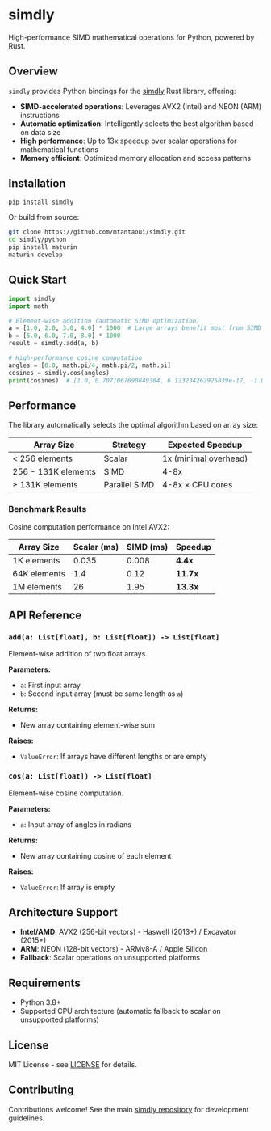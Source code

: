# simdly

High-performance SIMD mathematical operations for Python, powered by Rust.

## Overview

`simdly` provides Python bindings for the [simdly](https://github.com/mtantaoui/simdly) Rust library, offering:

- **SIMD-accelerated operations**: Leverages AVX2 (Intel) and NEON (ARM) instructions
- **Automatic optimization**: Intelligently selects the best algorithm based on data size
- **High performance**: Up to 13x speedup over scalar operations for mathematical functions
- **Memory efficient**: Optimized memory allocation and access patterns

## Installation

```bash
pip install simdly
```

Or build from source:

```bash
git clone https://github.com/mtantaoui/simdly.git
cd simdly/python
pip install maturin
maturin develop
```

## Quick Start

```python
import simdly
import math

# Element-wise addition (automatic SIMD optimization)
a = [1.0, 2.0, 3.0, 4.0] * 1000  # Large arrays benefit most from SIMD
b = [5.0, 6.0, 7.0, 8.0] * 1000
result = simdly.add(a, b)

# High-performance cosine computation
angles = [0.0, math.pi/4, math.pi/2, math.pi]
cosines = simdly.cos(angles)
print(cosines)  # [1.0, 0.7071067690849304, 6.123234262925839e-17, -1.0]
```

## Performance

The library automatically selects the optimal algorithm based on array size:

| Array Size | Strategy | Expected Speedup |
|------------|----------|------------------|
| < 256 elements | Scalar | 1x (minimal overhead) |
| 256 - 131K elements | SIMD | 4-8x |
| ≥ 131K elements | Parallel SIMD | 4-8x × CPU cores |

### Benchmark Results

Cosine computation performance on Intel AVX2:

| Array Size | Scalar (ms) | SIMD (ms) | **Speedup** |
|------------|-------------|-----------|-------------|
| 1K elements | 0.035 | 0.008 | **4.4x** |
| 64K elements | 1.4 | 0.12 | **11.7x** |
| 1M elements | 26 | 1.95 | **13.3x** |

## API Reference

### `add(a: List[float], b: List[float]) -> List[float]`

Element-wise addition of two float arrays.

**Parameters:**
- `a`: First input array
- `b`: Second input array (must be same length as `a`)

**Returns:**
- New array containing element-wise sum

**Raises:**
- `ValueError`: If arrays have different lengths or are empty

### `cos(a: List[float]) -> List[float]`

Element-wise cosine computation.

**Parameters:**
- `a`: Input array of angles in radians

**Returns:**
- New array containing cosine of each element

**Raises:**
- `ValueError`: If array is empty

## Architecture Support

- **Intel/AMD**: AVX2 (256-bit vectors) - Haswell (2013+) / Excavator (2015+)
- **ARM**: NEON (128-bit vectors) - ARMv8-A / Apple Silicon
- **Fallback**: Scalar operations on unsupported platforms

## Requirements

- Python 3.8+
- Supported CPU architecture (automatic fallback to scalar on unsupported platforms)

## License

MIT License - see [LICENSE](../LICENSE) for details.

## Contributing

Contributions welcome! See the main [simdly repository](https://github.com/mtantaoui/simdly) for development guidelines.